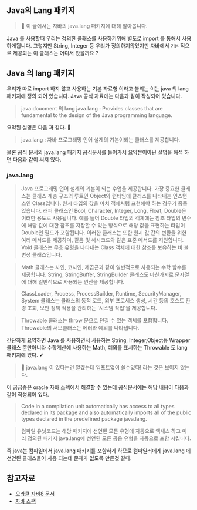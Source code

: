 ## Java의 Lang 패키지

> 👀 이 글에서는 자바의 java.lang 패키지에 대해 알아봅니다.

Java 를 사용할때 우리는 정의한 클래스를 사용하기위해 별도로 import 를 통해서 사용하게됩니다. 그렇지만 String, Integer 등 우리가 정의하지않았지만 자바에서 `기본` 적으로 제공되는 이 클래스는 어디서 왔을까요 ?

## Java 의 lang 패키지

우리가 따로 import 하지 않고 사용하는 기본 자료형 이라고 불리는 이는 java 의 lang 패키지에 정의 되어 있습니다. Java 공식 자료에는 다음과 같이 작성되어 있습니다.

> java doucment 의 lang
> java.lang :
> Provides classes that are fundamental to the design of the Java programming language.

요약된 설명은 다음 과 같다. 🤔

> java.lang : 자바 프로그래밍 언어 설계의 기본이되는 클래스를 제공합니다.

물론 공식 문서의 java.lang 패키지 공식문서를 들어가서 요약본이아닌 설명을 해석 하면 다음과 같이 써져 있다.

### java.lang

> Java 프로그래밍 언어 설계의 기본이 되는 수업을 제공합니다. 가장 중요한 클래스는 클래스 계층 구조의 루트인 Object와 런타임에 클래스를 나타내는 인스턴스인 Class입니다.
> 원시 타입의 값을 마치 객체처럼 표현해야 하는 경우가 종종 있습니다. 래퍼 클래스인 Bool, Character, Integer, Long, Float, Double은 이러한 용도로 사용됩니다. 예를 들어 Double 타입의 객체에는 참조 타입의 변수에 해당 값에 대한 참조를 저장할 수 있는 방식으로 해당 값을 표현하는 타입이 Double인 필드가 포함됩니다. 이러한 클래스는 또한 원시 값 간의 변환을 위한 여러 메서드를 제공하며, 같음 및 해시코드와 같은 표준 메서드를 지원합니다. Void 클래스는 무효 유형을 나타내는 Class 객체에 대한 참조를 보유하는 비 불변성 클래스입니다.

> Math 클래스는 사인, 코사인, 제곱근과 같이 일반적으로 사용되는 수학 함수를 제공합니다. String, StringBuffer, StringBuilder 클래스도 마찬가지로 문자열에 대해 일반적으로 사용되는 연산을 제공합니다.

> ClassLoader, Process, ProcessBuilder, Runtime, SecurityManager, System 클래스는 클래스의 동적 로드, 외부 프로세스 생성, 시간 등의 호스트 환경 조회, 보안 정책 적용을 관리하는 '시스템 작업'을 제공합니다.

> Throwable 클래스는 throw 문으로 던질 수 있는 객체를 포함합니다. Throwable의 서브클래스는 에러와 예외를 나타냅니다.

간단하게 요약하면 Java 를 사용하면서 사용하는 String, Integer,Object등 Wrapper 클래스 뿐만아니라 수학계산에 사용하는 Math, 예외를 표시하는 Throwable 도 lang 패키지에 있다. ✔

> 🤔 java.lang 이 있다는건 알겠는데 임포트없이 쓸수있다! 라는 것은 보이지 않는다.

이 궁금증은 oracle 자바 스펙에서 해결할 수 있는데 공식문서에는 해당 내용이 다음과 같이 작성되어 있다.

> Code in a compilation unit automatically has access to all types declared in its package and also automatically imports all of the public types declared in the predefined package java.lang.

> 컴파일 유닛코드는 해당 패키지에 선언된 모든 유형에 자동으로 액새스 하고 미리 정의된 패키지 java.lang에 선언된 모든 공용 유형을 자동으로 포함 시킵니다.

즉 java는 컴파일에서 java.lang 패키지를 포함하게 하므로 컴파일러에게 java.lang 에 선언된 클래스들이 사용 되는데 문제가 없도록 만든것 같다.

## 참고자료

- [오라클 자바8 문서](https://docs.oracle.com/javase/8/docs)
- [자바 스팩](https://docs.oracle.com/javase/specs/jls/se10/html/jls-7.html)
